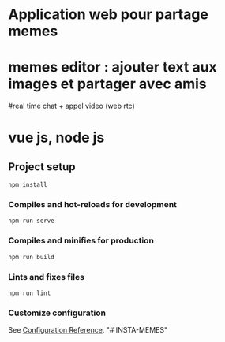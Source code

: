 # Application web pour partage memes
# memes editor : ajouter text aux images et partager avec amis
#real time chat + appel video (web rtc)
# vue js, node js

## Project setup
```
npm install
```

### Compiles and hot-reloads for development
```
npm run serve
```

### Compiles and minifies for production
```
npm run build
```

### Lints and fixes files
```
npm run lint
```

### Customize configuration
See [Configuration Reference](https://cli.vuejs.org/config/).
"# INSTA-MEMES" 
